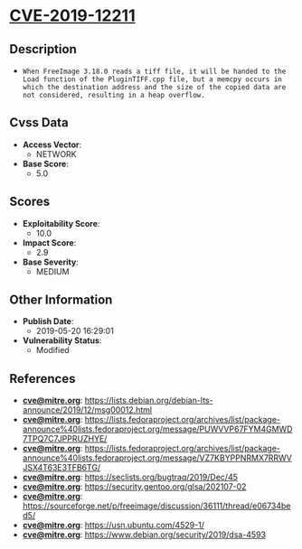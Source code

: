
# [CVE-2019-12211](https://cve.mitre.org/cgi-bin/cvename.cgi?name=CVE-2019-12211)

## Description

- `When FreeImage 3.18.0 reads a tiff file, it will be handed to the Load function of the PluginTIFF.cpp file, but a memcpy occurs in which the destination address and the size of the copied data are not considered, resulting in a heap overflow.`

## Cvss Data

- **Access Vector**:
  - NETWORK
- **Base Score**:
  - 5.0

## Scores

- **Exploitability Score**:
  - 10.0
- **Impact Score**:
  - 2.9
- **Base Severity**:
  - MEDIUM

## Other Information

- **Publish Date**:
  - 2019-05-20 16:29:01
- **Vulnerability Status**:
  - Modified

## References

- **cve@mitre.org**: https://lists.debian.org/debian-lts-announce/2019/12/msg00012.html
- **cve@mitre.org**: https://lists.fedoraproject.org/archives/list/package-announce%40lists.fedoraproject.org/message/PUWVVP67FYM4GMWD7TPQ7C7JPPRUZHYE/
- **cve@mitre.org**: https://lists.fedoraproject.org/archives/list/package-announce%40lists.fedoraproject.org/message/VZ7KBYPPNRMX7RRWVJSX4T63E3TFB6TG/
- **cve@mitre.org**: https://seclists.org/bugtraq/2019/Dec/45
- **cve@mitre.org**: https://security.gentoo.org/glsa/202107-02
- **cve@mitre.org**: https://sourceforge.net/p/freeimage/discussion/36111/thread/e06734bed5/
- **cve@mitre.org**: https://usn.ubuntu.com/4529-1/
- **cve@mitre.org**: https://www.debian.org/security/2019/dsa-4593

